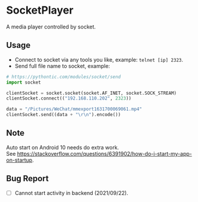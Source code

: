 # SocketPlayer
A media player controlled by socket.

## Usage
- Connect to socket via any tools you like, example: `telnet [ip] 2323`.
- Send full file name to socket, example:
```````python
# https://pythontic.com/modules/socket/send
import socket

clientSocket = socket.socket(socket.AF_INET, socket.SOCK_STREAM)
clientSocket.connect(("192.168.110.202", 2323))

data = "/Pictures/WeChat/mmexport1631700069061.mp4"
clientSocket.send((data + "\r\n").encode())
```````

## Note
Auto start on Android 10 needs do extra work.  
See https://stackoverflow.com/questions/6391902/how-do-i-start-my-app-on-startup.

## Bug Report

 - [ ] Cannot start activity in backend (2021/09/22).
